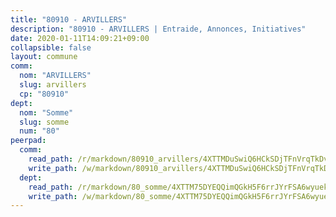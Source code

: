 ```yaml
---
title: "80910 - ARVILLERS"
description: "80910 - ARVILLERS | Entraide, Annonces, Initiatives"
date: 2020-01-11T14:09:21+09:00
collapsible: false
layout: commune
comm:
  nom: "ARVILLERS"
  slug: arvillers
  cp: "80910"
dept:
  nom: "Somme"
  slug: somme
  num: "80"
peerpad:
  comm:
    read_path: /r/markdown/80910_arvillers/4XTTMDuSwiQ6HCkSDjTFnVrqTkDvXZ1U19W9B7BZ8Q7xBuNzf
    write_path: /w/markdown/80910_arvillers/4XTTMDuSwiQ6HCkSDjTFnVrqTkDvXZ1U19W9B7BZ8Q7xBuNzf-K3TgUgi9Gd4qtdhvkmm8EcPSR3NExfaqLmrG8CaEySxDQzD4dyNaEytdUR7rriJcunbmb6qNdQXc6foqs5JFv9c7MW72N8uectNK5XsgaYuADGuSifsTC52tqrwjMASG4GpgtPcP
  dept:
    read_path: /r/markdown/80_somme/4XTTM75DYEQQimQGkH5F6rrJYrFSA6wyuekdgioEx7v45YjSw
    write_path: /w/markdown/80_somme/4XTTM75DYEQQimQGkH5F6rrJYrFSA6wyuekdgioEx7v45YjSw-K3TgTuB1DbUNHuFo9Fhh6JTUriPx8E5izGkmw9RSNTjUtMFPoZhqqp87szE8th3EytWSHGdhUuQUPjam8aJZh1SdH8pL3ibgUbMdNhU17kjAmSa49LMB2GjXvVwDVurE8mgce3XM
---
```


